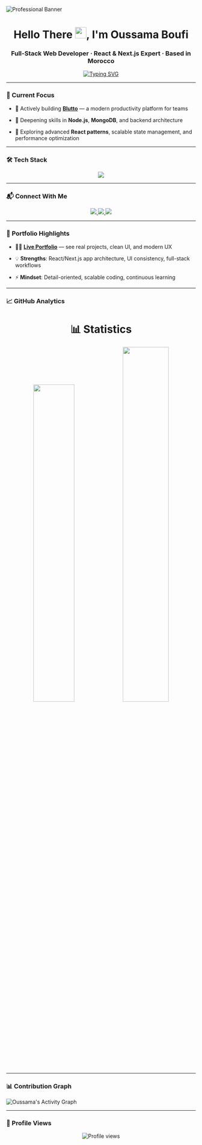 <!-- Hero Banner -->
![Professional Banner](https://res.cloudinary.com/superfolio/image/upload/v1620689979/68747470733a2f2f692e70696e696d672e636f6d2f6f726967696e616c732f63362f33332f63322f63363333633230656465383266306530636564376435373064626533613166332e676966_yjuh2s.gif)

<h1 align="center">Hello There <img src="https://github.com/abdoachhoubi/abdoachhoubi/blob/main/gifs/Hi.gif" width="30" />, I'm Oussama Boufi</h1>
<h3 align="center">Full-Stack Web Developer · React & Next.js Expert · Based in Morocco</h3>

<div align="center">
  <a href="https://git.io/typing-svg">
    <img src="https://readme-typing-svg.demolab.com?font=Fira+Code&size=22&duration=2800&pause=1500&color=38BDF8&center=true&vCenter=true&width=500&lines=Crafting+scalable+full-stack+solutions;Passionate+about+clean+architecture;Always+learning+new+tech" alt="Typing SVG" />
  </a>
</div>

---

### 🚀 Current Focus

- 🔭 Actively building **[Blutto](https://blutto.vercel.app)** — a modern productivity platform for teams
  
- 🌱 Deepening skills in **Node.js**, **MongoDB**, and backend architecture
  
- 🧠 Exploring advanced **React patterns**, scalable state management, and performance optimization

---

### 🛠 Tech Stack

<p align="center">
  <a href="https://skillicons.dev">
    <img src="https://skillicons.dev/icons?i=js,ts,react,nextjs,nodejs,express,html,css,tailwind,sass,prisma,redux,mongodb,firebase,git,figma,vscode" />
  </a>
</p>

---

### 📬 Connect With Me

<p align="center">
  <a href="https://linkedin.com/in/oussama-boufi" target="blank">
    <img src="https://img.shields.io/badge/-LinkedIn-0A66C2?style=for-the-badge&logo=linkedin&logoColor=white" />
  </a>
  <a href="https://stackoverflow.com/users/28396809" target="blank">
    <img src="https://img.shields.io/badge/-Stack%20Overflow-F58025?style=for-the-badge&logo=stackoverflow&logoColor=white" />
  </a>
  <a href="mailto:oboufi88@gmail.com" target="blank">
    <img src="https://img.shields.io/badge/-Gmail-EA4335?style=for-the-badge&logo=gmail&logoColor=white" />
  </a>
</p>

---

### 📌 Portfolio Highlights

- 🧑‍💻 **[Live Portfolio](https://lastdance-flax.vercel.app)** — see real projects, clean UI, and modern UX
  
- 💡 **Strengths**: React/Next.js app architecture, UI consistency, full-stack workflows
  
- ⚡ **Mindset**: Detail-oriented, scalable coding, continuous learning  

---

### 📈 GitHub Analytics

<h1 align="center"><strong>📊 Statistics</strong></h1>

<p align="center">
  <img width="46.5%" src="https://github-readme-stats.vercel.app/api?username=king-sws&show_icons=true&theme=tokyonight&hide_border=true&title_color=38BDF8&text_color=94A3B8&icon_color=38BDF8&bg_color=00000000" />
  <img width="49.2%" src="https://github-readme-streak-stats.herokuapp.com/?user=king-sws&theme=tokyonight&hide_border=true&ring=38BDF8&fire=38BDF8&currStreakLabel=94A3B8&background=00000000" />
</p>

---

### 📊 Contribution Graph

![Oussama's Activity Graph](https://github-readme-activity-graph.vercel.app/graph?username=king-sws&custom_title=Oussama%20Boufi's%20Contributions&theme=tokyo-night&hide_border=true&area=true&bg_color=0f172a&color=7dcfff&line=41a9f1&point=89dceb)

---



### 👀 Profile Views

<div align="center">
  <img src="https://komarev.com/ghpvc/?username=king-sws&label=Profile+Views&color=38BDF8&style=flat" alt="Profile views" />
</div>
